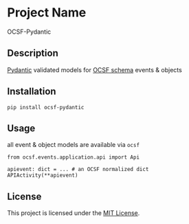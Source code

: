 # Project Name

OCSF-Pydantic

## Description

[Pydantic](https://docs.pydantic.dev/latest/) validated models for [OCSF schema](https://schema.ocsf.io) events & objects

## Installation

`pip install ocsf-pydantic`


## Usage

all event & object models are available via `ocsf`

```
from ocsf.events.application.api import Api

apievent: dict = ... # an OCSF normalized dict
APIActivity(**apievent)

```

## License

This project is licensed under the [MIT License](https://opensource.org/licenses/MIT).

